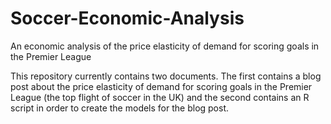 # Soccer-Economic-Analysis
An economic analysis of the price elasticity of demand for scoring goals in the Premier League

This repository currently contains two documents. The first contains a blog post about the price elasticity of demand for scoring goals in the Premier League (the top flight of soccer in the UK) and the second contains an R script in order to create the models for the blog post.
